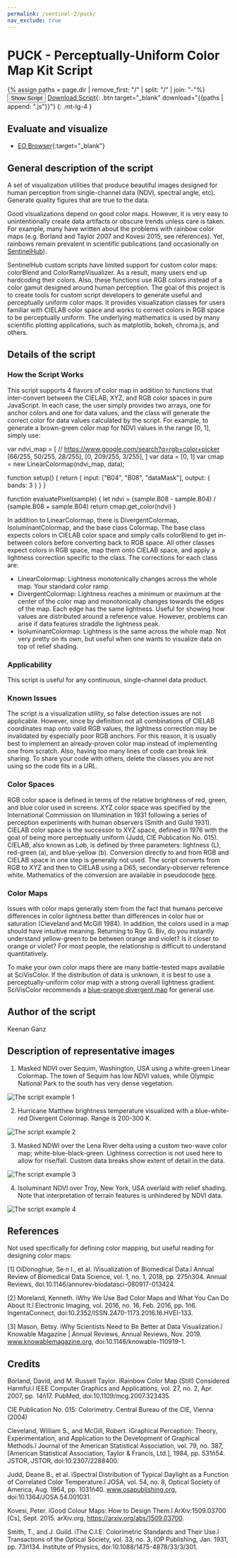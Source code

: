 ```yaml
---
permalink: /sentinel-2/puck/
nav_exclude: true
---
```


# PUCK - Perceptually-Uniform Color Map Kit Script

{% assign paths = page.dir | remove_first: "/" | split: "/" | join: "-"%}
<button class="btn btn-primary" id="toggle-script" onclick="toggleScript()">Show Script</button>
[Download Script](script.js){: .btn target="_blank" download="{{paths | append: ".js"}}"}
{: .mt-lg-4 }

<div id="script" style="display:none;"> 
{% highlight javascript %}
{% include_relative script.js %}
{% endhighlight %}
</div>

## Evaluate and visualize   
 - [EO Browser](https://tinyurl.com/y6b5hevs){:target="_blank"} 


## General description of the script

A set of visualization utilities that produce beautiful images designed for human perception from single-channel data (NDVI, spectral angle, etc). Generate quality figures that are true to the data.

Good visualizations depend on good color maps. However, it is very easy to unintentionally create data artifacts or obscure trends unless care is taken. For example, many have written about the problems with rainbow color maps (e.g. Borland and Taylor 2007 and Kovesi 2015, see references). Yet, rainbows remain prevalent in scientific publications (and occasionally on [SentinelHub](https://tinyurl.com/y34rkknf)).

SentinelHub custom scripts have limited support for custom color maps: colorBlend and ColorRampVisualizer. As a result, many users end up hardcoding their colors. Also, these functions use RGB colors instead of a color gamut designed around human perception. The goal of this project is to create tools for custom script developers to generate useful and perceptually uniform color maps. It provides visualization classes for users familiar with CIELAB color space and works to correct colors in RGB space to be perceptually uniform. The underlying mathematics is used by many scientific plotting applications, such as matplotlib, bokeh, chroma.js, and others.

## Details of the script

### How the Script Works
This script supports 4 flavors of color map in addition to functions that inter-convert between the CIELAB, XYZ, and RGB color spaces in pure JavaScript. In each case, the user simply provides two arrays, one for anchor colors and one for data values, and the class will generate the correct color for data values calculated by the script. For example, to generate a brown-green color map for NDVI values in the range [0, 1], simply use:

var ndvi_map = [
  // https://www.google.com/search?q=rgb+color+picker
  [66/255, 50/255, 28/255],
  [0, 209/255, 3/255],
]
var data = [0, 1]
var cmap = new LinearColormap(ndvi_map, data);

function setup() {
  return { 
      input: ["B04", "B08", "dataMask"],
      output: { bands: 3 }
  }
}

function evaluatePixel(sample) {
  let ndvi = (sample.B08 - sample.B04) / (sample.B08 + sample.B04)
  return cmap.get_color(ndvi)
}

In addition to LinearColormap, there is DivergentColormap, IsoluminantColormap, and the base class Colormap. The base class expects colors in CIELAB color space and simply calls colorBlend to get in-between colors before converting back to RGB space. All other classes expect colors in RGB space, map them onto CIELAB space, and apply a lightness correction specific to the class. The corrections for each class are:
 - LinearColormap: Lightness monotonically changes across the whole map. Your standard color ramp.
 - DivergentColormap: Lightness reaches a minimum or maximum at the center of the color map and monotonically changes towards the edges of the map. Each edge has the same lightness. Useful for showing how values are distributed around a reference value. However, problems can arise if data features straddle the lightness peak.
 - IsoluminantColormap: Lightness is the same across the whole map. Not very pretty on its own, but useful when one wants to visualize data on top of relief shading.

### Applicability
This script is useful for any continuous, single-channel data product.

### Known Issues
The script is a visualization utility, so false detection issues are not applicable. However, since by definition not all combinations of CIELAB coordinates map onto valid RGB values, the lightness correction may be invalidated by especially poor RGB anchors. For this reason, it is usually best to implement an already-proven color map instead of implementing one from scratch. Also, having too many lines of code can break link sharing. To share your code with others, delete the classes you are not using so the code fits in a URL.

### Color Spaces
RGB color space is defined in terms of the relative brightness of red, green, and blue color used in screens. XYZ color space was specified by the International Commission on Illumination in 1931 following a series of perception experiments with human observers (Smith and Guild 1931). CIELAB color space is the successor to XYZ space, defined in 1976 with the goal of being more perceptually uniform (Judd, CIE Publication No. 015). CIELAB, also known as L*a*b, is defined by three parameters: lightness (L), red-green (a), and blue-yellow (b). Conversion directly to and from RGB and CIELAB space in one step is generally not used. The script converts from RGB to XYZ and then to CIELAB using a D65, secondary-observer reference white. Mathematics of the conversion are available in pseudocode [here](https://www.easyrgb.com/en/math.php). 

### Color Maps
Issues with color maps generally stem from the fact that humans perceive differences in color lightness better than differences in color hue or saturation (Cleveland and McGill 1984). In addition, the colors used in a map should have intuitive meaning. Returning to Roy G. Biv, do you instantly understand yellow-green to be between orange and violet? Is it closer to orange or violet? For most people, the relationship is difficult to understand quantitatively.

To make your own color maps there are many battle-tested maps available at SciVisColor. If the distribution of data is unknown, it is best to use a perceptually-uniform color map with a strong overall lightness gradient. SciVisColor recommends a [blue-orange divergent map](https://sciviscolor.org/colormaps/divergent/) for general use.

## Author of the script

Keenan Ganz

## Description of representative images

1) Masked NDVI over Sequim, Washington, USA using a white-green Linear Colormap. The town of Sequim has low NDVI values, while Olympic National Park to the south has very dense vegetation.

![The script example 1](fig/sequim_ndvi.jpg)

2) Hurricane Matthew brightness temperature visualized with a blue-white-red Divergent Colormap. Range is 200-300 K.

![The script example 2](fig/hurricane_matthew_temperature.jpg)

3) Masked NDWI over the Lena River delta using a custom two-wave color map; white-blue-black-green. Lightness correction is not used here to allow for rise/fall. Custom data breaks show extent of detail in the data.

![The script example 3](fig/lena_ndwi.jpg)

4) Isoluminant NDVI over Troy, New York, USA overlaid with relief shading. Note that interpretation of terrain features is unhindered by NDVI data.

![The script example 4](fig/qgis_isoluminant.jpg)

## References

Not used specifically for defining color mapping, but useful reading for designing color maps:

[1] OíDonoghue, Se·n I., et al. ìVisualization of Biomedical Data.î Annual Review of Biomedical Data Science, vol. 1, no. 1, 2018, pp. 275ñ304. Annual Reviews, doi:10.1146/annurev-biodatasci-080917-013424.

[2] Moreland, Kenneth. ìWhy We Use Bad Color Maps and What You Can Do About It.î Electronic Imaging, vol. 2016, no. 16, Feb. 2016, pp. 1ñ6. IngentaConnect, doi:10.2352/ISSN.2470-1173.2016.16.HVEI-133.

[3] Mason, Betsy. ìWhy Scientists Need to Be Better at Data Visualization.î Knowable Magazine | Annual Reviews, Annual Reviews, Nov. 2019. www.knowablemagazine.org, doi:10.1146/knowable-110919-1.

## Credits

Borland, David, and M. Russell Taylor. ìRainbow Color Map (Still) Considered Harmful.î IEEE Computer Graphics and Applications, vol. 27, no. 2, Apr. 2007, pp. 14ñ17. PubMed, doi:10.1109/mcg.2007.323435.

CIE Publication No. 015: Colorimetry. Central Bureau of the CIE, Vienna (2004)

Cleveland, William S., and McGill, Robert. ìGraphical Perception: Theory, Experimentation, and Application to the Development of Graphical Methods.î Journal of the American Statistical Association, vol. 79, no. 387, [American Statistical Association, Taylor & Francis, Ltd.], 1984, pp. 531ñ54. JSTOR, JSTOR, doi:10.2307/2288400.

Judd, Deane B., et al. ìSpectral Distribution of Typical Daylight as a Function of Correlated Color Temperature.î JOSA, vol. 54, no. 8, Optical Society of America, Aug. 1964, pp. 1031ñ40. www.osapublishing.org, doi:10.1364/JOSA.54.001031.

Kovesi, Peter. ìGood Colour Maps: How to Design Them.î ArXiv:1509.03700 [Cs], Sept. 2015. arXiv.org, https://arxiv.org/abs/1509.03700.

Smith, T., and J. Guild. ìThe C.I.E. Colorimetric Standards and Their Use.î Transactions of the Optical Society, vol. 33, no. 3, IOP Publishing, Jan. 1931, pp. 73ñ134. Institute of Physics, doi:10.1088/1475-4878/33/3/301.